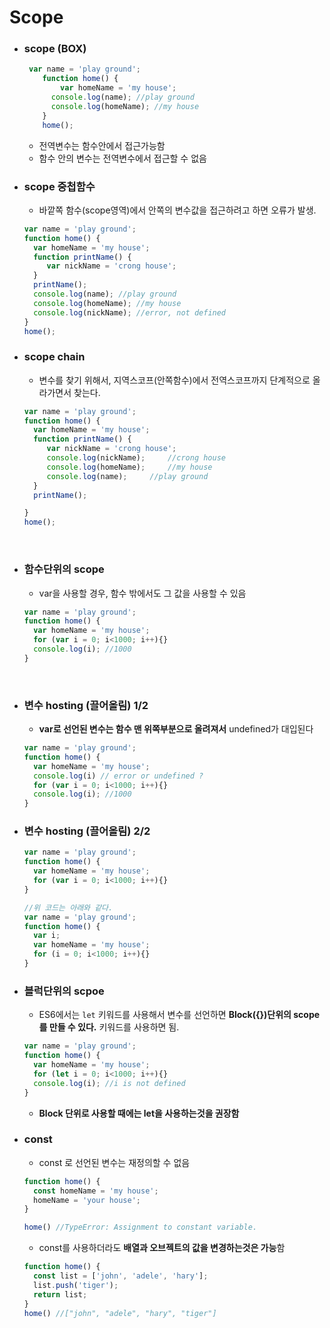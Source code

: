 # Scope

- ### scope (BOX)

  ```javascript
   var name = 'play ground';
      function home() {
          var homeName = 'my house';
        console.log(name); //play ground
        console.log(homeName); //my house
      }
      home();
  ```

  - 전역변수는 함수안에서 접근가능함
  - 함수 안의 변수는 전역변수에서 접근할 수 없음



- ### scope 중첩함수

  - 바깥쪽 함수(scope영역)에서 안쪽의 변수값을 접근하려고 하면 오류가 발생.

  ```javascript
  var name = 'play ground';
  function home() {
    var homeName = 'my house';
    function printName() {
       var nickName = 'crong house';
    }
    printName();
    console.log(name); //play ground
    console.log(homeName); //my house
    console.log(nickName); //error, not defined
  }
  home();
  ```



- ### scope chain

  - 변수를 찾기 위해서, 지역스코프(안쪽함수)에서 전역스코프까지 단계적으로 올라가면서 찾는다.

  ```javascript
  var name = 'play ground';
  function home() {
    var homeName = 'my house';
    function printName() {
       var nickName = 'crong house';
       console.log(nickName);     //crong house
       console.log(homeName);     //my house
       console.log(name);     //play ground
    }
    printName();

  }
  home();
  ```

  ​

- ### 함수단위의 scope

  - var을 사용할 경우, 함수 밖에서도 그 값을 사용할 수 있음

  ```javascript
  var name = 'play ground';
  function home() {
    var homeName = 'my house';
    for (var i = 0; i<1000; i++){}
    console.log(i); //1000
  }
  ```

  ​

- ### 변수 hosting (끌어올림) 1/2

  - **var로 선언된 변수는 함수 맨 위쪽부분으로 올려져서** undefined가 대입된다

  ```javascript
  var name = 'play ground';
  function home() {
    var homeName = 'my house';
    console.log(i) // error or undefined ?
    for (var i = 0; i<1000; i++){}
    console.log(i); //1000
  }
  ```



- ### 변수 hosting (끌어올림) 2/2

  ```javascript
  var name = 'play ground';
  function home() {
    var homeName = 'my house';
    for (var i = 0; i<1000; i++){}
  }

  //위 코드는 아래와 같다.
  var name = 'play ground';
  function home() {
    var i;
    var homeName = 'my house';
    for (i = 0; i<1000; i++){}
  }
  ```



- ### 블럭단위의 scpoe

  - ES6에서는 `let` 키워드를 사용해서 변수를 선언하면 **Block({})단위의 scope를 만들 수 있다.** 키워드를 사용하면 됨.

  ```javascript
  var name = 'play ground';
  function home() {
    var homeName = 'my house';
    for (let i = 0; i<1000; i++){}
    console.log(i); //i is not defined
  }
  ```

  - **Block 단위로 사용할 때에는 let을 사용하는것을 권장함**



- ### const

  - const 로 선언된 변수는 재정의할 수 없음

  ```javascript
  function home() {
    const homeName = 'my house';
    homeName = 'your house';
  }

  home() //TypeError: Assignment to constant variable.
  ```

  - const를 사용하더라도 **배열과 오브젝트의 값을 변경하는것은 가능**함

  ```javascript
  function home() {
    const list = ['john', 'adele', 'hary'];
    list.push('tiger');
    return list;
  }
  home() //["john", "adele", "hary", "tiger"]
  ```